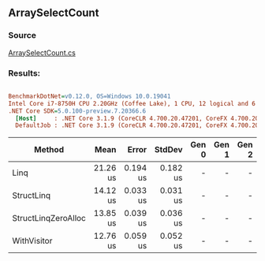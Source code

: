 ﻿## ArraySelectCount

### Source
[ArraySelectCount.cs](../../src/StructLinq.Benchmark/ArraySelectCount.cs)

### Results:
``` ini

BenchmarkDotNet=v0.12.0, OS=Windows 10.0.19041
Intel Core i7-8750H CPU 2.20GHz (Coffee Lake), 1 CPU, 12 logical and 6 physical cores
.NET Core SDK=5.0.100-preview.7.20366.6
  [Host]     : .NET Core 3.1.9 (CoreCLR 4.700.20.47201, CoreFX 4.700.20.47203), X64 RyuJIT
  DefaultJob : .NET Core 3.1.9 (CoreCLR 4.700.20.47201, CoreFX 4.700.20.47203), X64 RyuJIT


```
|              Method |     Mean |    Error |   StdDev | Gen 0 | Gen 1 | Gen 2 | Allocated |
|-------------------- |---------:|---------:|---------:|------:|------:|------:|----------:|
|                Linq | 21.26 us | 0.194 us | 0.182 us |     - |     - |     - |      48 B |
|          StructLinq | 14.12 us | 0.033 us | 0.031 us |     - |     - |     - |      32 B |
| StructLinqZeroAlloc | 13.85 us | 0.039 us | 0.036 us |     - |     - |     - |         - |
|         WithVisitor | 12.76 us | 0.059 us | 0.052 us |     - |     - |     - |         - |

